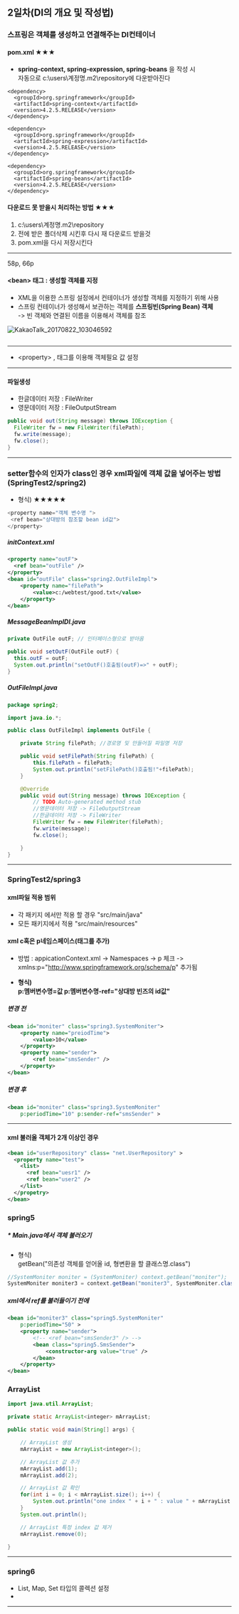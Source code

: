 2일차(DI의 개요 및 작성법)
--------------------------

### 스프링은 객체를 생성하고 연결해주는 DI컨테이너

#### pom.xml ★★★

-	**spring-context, spring-expression, spring-beans** 을 작성 시<br> 자동으로 c:\users\계정명.m2\repository에 다운받아진다

```
<dependency>
  <groupId>org.springframework</groupId>
  <artifactId>spring-context</artifactId>
  <version>4.2.5.RELEASE</version>
</dependency>

<dependency>
  <groupId>org.springframework</groupId>
  <artifactId>spring-expression</artifactId>
  <version>4.2.5.RELEASE</version>
</dependency>

<dependency>
  <groupId>org.springframework</groupId>
  <artifactId>spring-beans</artifactId>
  <version>4.2.5.RELEASE</version>
</dependency>
```

#### 다운로드 못 받을시 처리하는 방법 ★★★

1.	c:\users\계정명.m2\repository
2.	전에 받은 폴더삭제 시킨후 다시 재 다운로드 받을것
3.	pom.xml을 다시 저장시킨다

---

58p, 66p

#### \<bean> 태그 : 생성할 객체를 지정

-	XML을 이용한 스프링 설정에서 컨테이너가 생성할 객체를 지정하기 위해 사용
-	스프링 컨테이너가 생성해서 보관하는 객체를 **스프링빈(Spring Bean) 객체** <br> -> 빈 객체와 연결된 이름을 이용해서 객체를 참조

![KakaoTalk_20170822_103046592](/assets/KakaoTalk_20170822_103046592.jpg)

```

```

---

-	\<property> ,<constructor-arg> 태그를 이용해 객체필요 값 설정

---

#### 파일생성

-	한글데이터 저장 : FileWriter
-	영문데이터 저장 : FileOutputStream

```java
public void out(String message) throws IOException {
  FileWriter fw = new FileWriter(filePath);
  fw.write(message);
  fw.close();
}
```

---

### setter함수의 인자가 class인 경우 xml파일에 객체 값을 넣어주는 방법 (SpringTest2/spring2)

-	형식) ★★★★★

```java
<property name="객체 변수명 ">
 <ref bean="상대방의 참조할 bean id값">
</property>
```

##### initContext.xml

```xml
<property name="outF">
  <ref bean="outFile" />
</property>
<bean id="outFile" class="spring2.OutFileImpl">
	<property name="filePath">
		<value>c:/webtest/good.txt</value>
	</property>
</bean>
```

##### MessageBeanImplDI.java

```java
private OutFile outF; // 인터페이스형으로 받아옴

public void setOutF(OutFile outF) {
  this.outF = outF;
  System.out.println("setOutF()호출됨(outF)=>" + outF);
}
```

##### OutFileImpl.java

```java
package spring2;

import java.io.*;

public class OutFileImpl implements OutFile {

    private String filePath; //경로명 및 만들어질 파일명 저장

    public void setFilePath(String filePath) {
        this.filePath = filePath;
        System.out.println("setFilePath()호출됨!"+filePath);
    }

    @Override
    public void out(String message) throws IOException {
        // TODO Auto-generated method stub
        //영문데이터 저장 -> FileOutputStream
        //한글데이터 저장 -> FileWriter
        FileWriter fw = new FileWriter(filePath);
        fw.write(message);
        fw.close();

    }
}
```

---

### SpringTest2/spring3

#### xml파일 적용 범위

-	각 패키지 에서만 적용 할 경우 "src/main/java"
-	모든 패키지에서 적용 "src/main/resources"

#### xml c혹은 p네임스페이스(태그를 추가)

-	방법 : appicationContext.xml -> Namespaces -> p 체크 -> xmlns:p="http://www.springframework.org/schema/p" 추가됨

-	**형식) <br> p:멤버변수명=값 p:멤버변수명-ref="상대방 빈즈의 id값"**

##### 변경 전

```xml
<bean id="moniter" class="spring3.SystemMoniter">
    <property name="preiodTime">
        <value>10</value>
    </property>
    <property name="sender">
        <ref bean="smsSender" />
    </property>
</bean>
```

##### 변경 후

```xml
<bean id="moniter" class="spring3.SystemMoniter"
	p:periodTime="10" p:sender-ref="smsSender" >
```

---

#### xml 불러올 객체가 2개 이상인 경우

```xml
<bean id="userRepository" class= "net.UserRepository" >
  <property name="test">
    <list>
      <ref bean="uesr1" />
      <ref bean="user2" />
    </list>
  </propetry>
</bean>
```

### spring5

##### * Main.java에서 객체 불러오기

-	형식) <br> getBean("의존성 객체를 얻어올 id, 형변환을 할 클래스명.class")

```java
//SystemMoniter moniter = (SystemMoniter) context.getBean("moniter");
SystemMoniter moniter3 = context.getBean("moniter3", SystemMoniter.class);
```

##### xml에서 ref를 불러들이기 전에

```xml
<bean id="moniter3" class="spring5.SystemMoniter"
    p:periodTime="50" >
    <property name="sender">
        <!-- <ref bean="smsSender3" /> -->
        <bean class="spring5.SmsSender">
            <constructor-arg value="true" />
        </bean>
    </property>
</bean>
```

### ArrayList

```java
import java.util.ArrayList;

private static ArrayList<integer> mArrayList;

public static void main(String[] args) {

    // ArrayList 생성
    mArrayList = new ArrayList<integer>();

    // ArrayList 값 추가
    mArrayList.add(1);
    mArrayList.add(2);

    // ArrayList 값 확인
    for(int i = 0; i < mArrayList.size(); i++) {
        System.out.println("one index " + i + " : value " + mArrayList.get(i));
    }
    System.out.println();

    // ArrayList 특정 index 값 제거
    mArrayList.remove(0);

}

```

---

### spring6

-	List, Map, Set 타입의 콜렉션 설정
-

---
